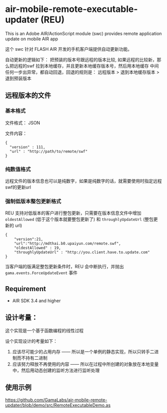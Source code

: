 # air-mobile-remote-executable-updater (REU)

This is an Adobe AIR/ActionScript module (swc) provides remote application update on mobile AIR app

这个 swc 针对 FLASH AIR 开发的手机客户端提供自动更新功能。

自动更新的逻辑如下：
把预装的版本号跟远程的版本比较, 如果远程的比较新，那么把远程的swf 拉到本地缓存，并且更新本地缓存版本号，然后用本地缓存
中间任何一步出异常，都自动回退，回退的规则是： 远程版本 > 退到本地缓存版本 > 退到预装版本


## 远程版本的文件

### 基本格式

文件格式： JSON

文件内容：

```
{
  "version" : 111,
  "url" : "http://path/to/remote/swf"
}
```

### 纯数值格式

远程文件的版本信息也可以是纯数字，如果是纯数字的话，就需要使用时指定远程swf的更新url

### 强制低版本整包更新格式

REU 支持对低版本的客户进行整包更新，只需要在版本信息文件中增加 `oldestAllowed` (低于这个版本就要整包更新了) 和 `throughlyUpdateUrl` (整包更新的 url)

```
{
	"version":21,
	"url":"http://mdthai.b0.upaiyun.com/remote.swf",
	"oldestAllowed" : 19,
	"throughlyUpdateUrl" : "http://you.client.have.to.update.com"
}
```

当客户端的版满足整包更新条件时，REU 会中断执行，并抛出 `gama.events.ForceUpdateEvent` 事件

## Requirement
 * AIR SDK 3.4 and higher

## 设计考量：

这个实现是一个基于函数编程的线性过程

设个实现设计的考量如下：
 1. 应该尽可能少的占用内存 —— 所以是一个单例的静态实现，所以只转手二进制而不持有二进制
 2. 应该努力释放不再使用的内容 —— 所以在过程中所创建的对象放在本地变量中，然后用动态创建的监听方法进行监听处理

## 使用示例

 https://github.com/GamaLabs/air-mobile-remote-updater/blob/demo/src/RemoteExecutableDemo.as






